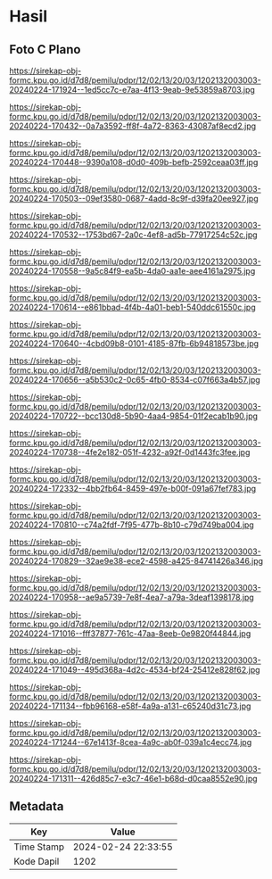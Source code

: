 # Hasil

## Foto C Plano

https://sirekap-obj-formc.kpu.go.id/d7d8/pemilu/pdpr/12/02/13/20/03/1202132003003-20240224-171924--1ed5cc7c-e7aa-4f13-9eab-9e53859a8703.jpg

https://sirekap-obj-formc.kpu.go.id/d7d8/pemilu/pdpr/12/02/13/20/03/1202132003003-20240224-170432--0a7a3592-ff8f-4a72-8363-43087af8ecd2.jpg

https://sirekap-obj-formc.kpu.go.id/d7d8/pemilu/pdpr/12/02/13/20/03/1202132003003-20240224-170448--9390a108-d0d0-409b-befb-2592ceaa03ff.jpg

https://sirekap-obj-formc.kpu.go.id/d7d8/pemilu/pdpr/12/02/13/20/03/1202132003003-20240224-170503--09ef3580-0687-4add-8c9f-d39fa20ee927.jpg

https://sirekap-obj-formc.kpu.go.id/d7d8/pemilu/pdpr/12/02/13/20/03/1202132003003-20240224-170532--1753bd67-2a0c-4ef8-ad5b-77917254c52c.jpg

https://sirekap-obj-formc.kpu.go.id/d7d8/pemilu/pdpr/12/02/13/20/03/1202132003003-20240224-170558--9a5c84f9-ea5b-4da0-aa1e-aee4161a2975.jpg

https://sirekap-obj-formc.kpu.go.id/d7d8/pemilu/pdpr/12/02/13/20/03/1202132003003-20240224-170614--e861bbad-4f4b-4a01-beb1-540ddc61550c.jpg

https://sirekap-obj-formc.kpu.go.id/d7d8/pemilu/pdpr/12/02/13/20/03/1202132003003-20240224-170640--4cbd09b8-0101-4185-87fb-6b94818573be.jpg

https://sirekap-obj-formc.kpu.go.id/d7d8/pemilu/pdpr/12/02/13/20/03/1202132003003-20240224-170656--a5b530c2-0c65-4fb0-8534-c07f663a4b57.jpg

https://sirekap-obj-formc.kpu.go.id/d7d8/pemilu/pdpr/12/02/13/20/03/1202132003003-20240224-170722--bcc130d8-5b90-4aa4-9854-01f2ecab1b90.jpg

https://sirekap-obj-formc.kpu.go.id/d7d8/pemilu/pdpr/12/02/13/20/03/1202132003003-20240224-170738--4fe2e182-051f-4232-a92f-0d1443fc3fee.jpg

https://sirekap-obj-formc.kpu.go.id/d7d8/pemilu/pdpr/12/02/13/20/03/1202132003003-20240224-172332--4bb2fb64-8459-497e-b00f-091a67fef783.jpg

https://sirekap-obj-formc.kpu.go.id/d7d8/pemilu/pdpr/12/02/13/20/03/1202132003003-20240224-170810--c74a2fdf-7f95-477b-8b10-c79d749ba004.jpg

https://sirekap-obj-formc.kpu.go.id/d7d8/pemilu/pdpr/12/02/13/20/03/1202132003003-20240224-170829--32ae9e38-ece2-4598-a425-84741426a346.jpg

https://sirekap-obj-formc.kpu.go.id/d7d8/pemilu/pdpr/12/02/13/20/03/1202132003003-20240224-170958--ae9a5739-7e8f-4ea7-a79a-3deaf1398178.jpg

https://sirekap-obj-formc.kpu.go.id/d7d8/pemilu/pdpr/12/02/13/20/03/1202132003003-20240224-171016--fff37877-761c-47aa-8eeb-0e9820f44844.jpg

https://sirekap-obj-formc.kpu.go.id/d7d8/pemilu/pdpr/12/02/13/20/03/1202132003003-20240224-171049--495d368a-4d2c-4534-bf24-25412e828f62.jpg

https://sirekap-obj-formc.kpu.go.id/d7d8/pemilu/pdpr/12/02/13/20/03/1202132003003-20240224-171134--fbb96168-e58f-4a9a-a131-c65240d31c73.jpg

https://sirekap-obj-formc.kpu.go.id/d7d8/pemilu/pdpr/12/02/13/20/03/1202132003003-20240224-171244--67e1413f-8cea-4a9c-ab0f-039a1c4ecc74.jpg

https://sirekap-obj-formc.kpu.go.id/d7d8/pemilu/pdpr/12/02/13/20/03/1202132003003-20240224-171311--426d85c7-e3c7-46e1-b68d-d0caa8552e90.jpg


## Metadata

| Key        | Value               |
| ---------- | ------------------- |
| Time Stamp | 2024-02-24 22:33:55 |
| Kode Dapil | 1202                |



